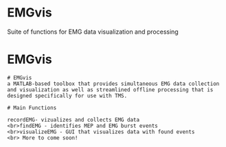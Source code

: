 # EMGvis
Suite of functions for EMG data visualization and processing
# EMGvis
	# EMGvis
	a MATLAB-based toolbox that provides simultaneous EMG data collection and visualization as well as streamlined offline processing that is designed specifically for use with TMS.
	
	# Main Functions
	
	recordEMG- vizualizes and collects EMG data
	<br>findEMG - identifies MEP and EMG burst events
	<br>visualizeEMG - GUI that visualizes data with found events
	<br> More to come soon!

